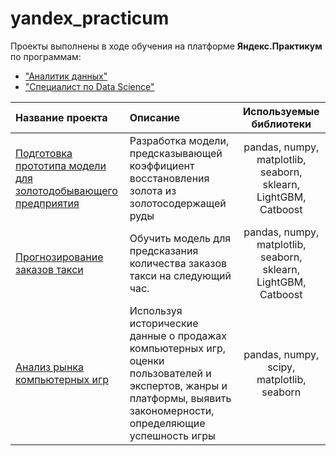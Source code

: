 # yandex_practicum

Проекты выполнены в ходе обучения на платформе **Яндекс.Практикум** по программам:
- ["Аналитик данных"](https://praktikum.yandex.ru/data-analyst/)
- ["Специалист по Data Science"](https://praktikum.yandex.ru/data-scientist/)

| Название проекта | Описание | Используемые библиотеки|
| :-------------------- | :------------------------------------------------------------------- |:-----------------------:|
| [Подготовка прототипа модели для золотодобывающего предприятия](https://github.com/russele7/yandex_practicum/tree/master/ds_gold_recovery) | Разработка модели, предсказывающей коэффициент восстановления золота из золотосодержащей руды  | pandas, numpy, matplotlib, seaborn, sklearn, LightGBM, Catboost |
| [Прогнозирование заказов такси](https://github.com/russele7/yandex_practicum/tree/master/ds_taxi_time_series)| Обучить модель для предсказания количества заказов такси на следующий час. | pandas, numpy, matplotlib, seaborn, sklearn, LightGBM, Catboost |  
| [Анализ рынка компьютерных игр](https://github.com/russele7/yandex_practicum/tree/master/da_computer_games_store) | Используя исторические данные о продажах компьютерных игр, оценки пользователей и экспертов, жанры и платформы, выявить закономерности, определяющие успешность игры   | pandas, numpy, scipy, matplotlib, seaborn |
